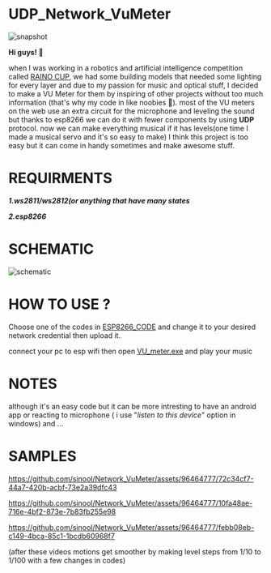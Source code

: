 # UDP_Network_VuMeter
![snapshot](https://github.com/sinool/Network_VuMeter/assets/96464777/878cc5e1-ee2d-4b68-b882-aaeadfddf9b0)

**Hi guys! :wave:**

when I was working in a robotics and artificial intelligence competition called [RAINO CUP](https://rainocup.com/en/), we had some building models that needed some lighting for every layer and due to my passion for music and optical stuff, I decided to make a VU Meter for them by inspiring of other projects without too much information (that's why my code in like noobies :slightly_smiling_face:). most of the VU meters on the web use an extra circuit for the microphone and leveling the sound but thanks to esp8266 we can do it with fewer components by using **UDP** protocol. now we can make everything musical if it has levels(one time I made a musical servo and it's so easy to make) I think this project is too easy but it can come in handy sometimes and make awesome stuff.

<h1>REQUIRMENTS</h1>

***1.ws2811/ws2812(or anything that have many states***

***2.esp8266***

<h1>SCHEMATIC</h1>

![schematic](https://github.com/sinool/Network_VuMeter/assets/96464777/786c6fcb-c794-46e5-8dc4-94aca7a1ce52)

<h1>HOW TO USE ?</h1> 

Choose one of the codes in [ESP8266_CODE](https://github.com/sinool/Network_VuMeter/tree/main/ESP8266_CODE) and change it to your desired network credential then upload it.

connect your pc to esp wifi then open [VU_meter.exe](https://github.com/sinool/Network_VuMeter/blob/main/VU_METER/bin/Debug/net8.0-windows/VU_METER.exe) and play your music

<h1>NOTES</h1>

although it's an easy code but it can be more intresting to have an android app or reacting to microphone ( i use "*listen to this device*" option in windows) and ...

<h1>SAMPLES</h1>
  
https://github.com/sinool/Network_VuMeter/assets/96464777/72c34cf7-44a7-420b-acbf-73e2a39dfc43

https://github.com/sinool/Network_VuMeter/assets/96464777/10fa48ae-716e-4bf2-873e-7b83fb255e98

https://github.com/sinool/Network_VuMeter/assets/96464777/febb08eb-c149-4bca-85c1-1bcdb60968f7

(after these videos motions get smoother by making level steps from 1/10 to 1/100 with a few changes in codes)

